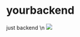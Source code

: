 # yourbackend
just backend \n
![](https://raw.githubusercontent.com/zeromicro/zero-doc/main/doc/images/go-zero.png)
